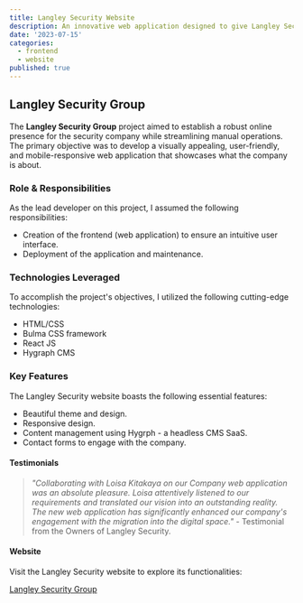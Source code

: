 ```yaml
---
title: Langley Security Website
description: An innovative web application designed to give Langley Security Group an online presence.
date: '2023-07-15'
categories:
  - frontend
  - website
published: true
---
```


<script>
  import Langley from './components/Langley.svelte'
</script>

<Langley />

## Langley Security Group

The **Langley Security Group** project aimed to establish a robust online presence for the security company while streamlining manual operations. The primary objective was to develop a visually appealing, user-friendly, and mobile-responsive web application that showcases what the company is about.

### Role & Responsibilities

As the lead developer on this project, I assumed the following responsibilities:

- Creation of the frontend (web application) to ensure an intuitive user interface.
- Deployment of the application and maintenance.

### Technologies Leveraged

To accomplish the project's objectives, I utilized the following cutting-edge technologies:

- HTML/CSS
- Bulma CSS framework
- React JS
- Hygraph CMS

### Key Features

The Langley Security website boasts the following essential features:

- Beautiful theme and design.
- Responsive design.
- Content management using Hygrph - a headless CMS SaaS.
- Contact forms to engage with the company.

#### Testimonials

> _"Collaborating with Loisa Kitakaya on our Company web application was an absolute pleasure. Loisa attentively listened to our requirements and translated our vision into an outstanding reality. The new web application has significantly enhanced our company's engagement with the migration into the digital space."_ - Testimonial from the Owners of Langley Security.

#### Website

Visit the Langley Security website to explore its functionalities:

[Langley Security Group](https://langleysecurity.netlify.app/)

